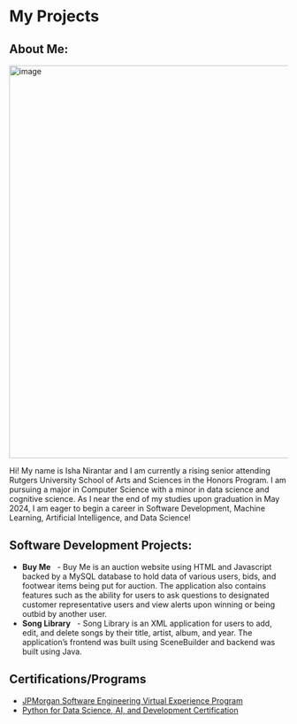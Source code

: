 <h1>My Projects</h1>

<h2>About Me:</h2>
<img width="710" alt="image" src="https://github.com/ishanirantar/MyProjects/assets/79679306/dcc2d34e-e9a0-4c30-bc54-21c35922273e">

Hi! My name is Isha Nirantar and I am currently a rising senior attending Rutgers University School of Arts and Sciences in the Honors Program. I am pursuing a major in Computer Science with a minor in data science and cognitive science. As I near the end of my studies upon graduation in May 2024, I am eager to begin a career in Software Development, Machine Learning, Artificial Intelligence, and Data Science!

<h2>Software Development Projects:</h2>

- <b>Buy Me</b>
  - Buy Me is an auction website using HTML and Javascript backed by a MySQL database to hold data of various users, bids, and footwear items being put for auction. The application also contains features such as the ability for users to ask questions to designated customer representative users and view alerts upon winning or being outbid by another user.
- <b>Song Library</b>
  - Song Library is an XML application for users to add, edit, and delete songs by their title, artist, album, and year. The application’s frontend was built using SceneBuilder and backend was built using Java.

<h2>Certifications/Programs</h2>

- [JPMorgan Software Engineering Virtual Experience Program]([https://www.credly.com/badges/1b032661-f7bf-44be-8bca-442eaff9245b/linked_in_profile](https://forage-uploads-prod.s3.amazonaws.com/completion-certificates/J.P.%20Morgan/R5iK7HMxJGBgaSbvk_J.P.%20Morgan_kPjdsp9b72WJAoqfp_1685043674637_completion_certificate.pdf)https://forage-uploads-prod.s3.amazonaws.com/completion-certificates/J.P.%20Morgan/R5iK7HMxJGBgaSbvk_J.P.%20Morgan_kPjdsp9b72WJAoqfp_1685043674637_completion_certificate.pdf])
- [Python for Data Science, AI, and Development Certification]([https://coursera.org/share/4eed71d381b872a93bd6467602f29c3b])
